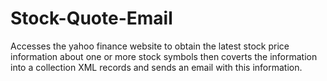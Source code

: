# Stock-Quote-Email
Accesses the yahoo finance website to obtain the latest stock price information about one or more stock symbols then coverts the information into a collection XML records and sends an email with this information.
